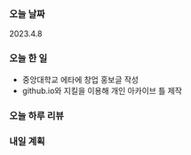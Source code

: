 ### 오늘 날짜
2023.4.8

### 오늘 한 일
* 중앙대학교 에타에 창업 홍보글 작성
* github.io와 지킬을 이용해 개인 아카이브 틀 제작

### 오늘 하루 리뷰

### 내일 계획
